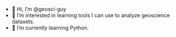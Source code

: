 - 👋 Hi, I’m @geosci-guy
- 👀 I’m interested in learning tools I can use to analyze geoscience datasets.
- 🌱 I’m currently learning Python.

<!---
geosci-guy/geosci-guy is a ✨ special ✨ repository because its `README.md` (this file) appears on your GitHub profile.
You can click the Preview link to take a look at your changes.
--->
